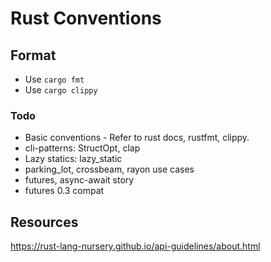 # Rust Conventions

## Format

- Use `cargo fmt`
- Use `cargo clippy`

### Todo
- Basic conventions - Refer to rust docs, rustfmt, clippy.
- cli-patterns: StructOpt, clap
- Lazy statics: lazy_static
- parking_lot, crossbeam, rayon use cases
- futures, async-await story
- futures 0.3 compat

## Resources
https://rust-lang-nursery.github.io/api-guidelines/about.html
